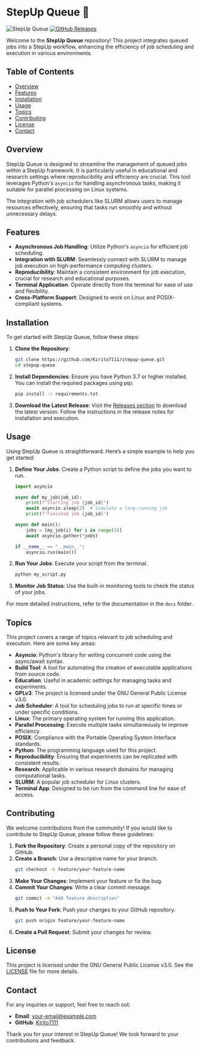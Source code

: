 # StepUp Queue 🚀

![StepUp Queue](https://img.shields.io/badge/StepUp%20Queue-v1.0.0-blue.svg)
[![GitHub Releases](https://img.shields.io/badge/Releases-latest-yellow.svg)](https://github.com/Kirito7111/stepup-queue/releases)

Welcome to the **StepUp Queue** repository! This project integrates queued jobs into a StepUp workflow, enhancing the efficiency of job scheduling and execution in various environments. 

## Table of Contents

- [Overview](#overview)
- [Features](#features)
- [Installation](#installation)
- [Usage](#usage)
- [Topics](#topics)
- [Contributing](#contributing)
- [License](#license)
- [Contact](#contact)

## Overview

StepUp Queue is designed to streamline the management of queued jobs within a StepUp framework. It is particularly useful in educational and research settings where reproducibility and efficiency are crucial. This tool leverages Python's `asyncio` for handling asynchronous tasks, making it suitable for parallel processing on Linux systems.

The integration with job schedulers like SLURM allows users to manage resources effectively, ensuring that tasks run smoothly and without unnecessary delays.

## Features

- **Asynchronous Job Handling**: Utilize Python's `asyncio` for efficient job scheduling.
- **Integration with SLURM**: Seamlessly connect with SLURM to manage job execution on high-performance computing clusters.
- **Reproducibility**: Maintain a consistent environment for job execution, crucial for research and educational purposes.
- **Terminal Application**: Operate directly from the terminal for ease of use and flexibility.
- **Cross-Platform Support**: Designed to work on Linux and POSIX-compliant systems.

## Installation

To get started with StepUp Queue, follow these steps:

1. **Clone the Repository**:
   ```bash
   git clone https://github.com/Kirito7111/stepup-queue.git
   cd stepup-queue
   ```

2. **Install Dependencies**:
   Ensure you have Python 3.7 or higher installed. You can install the required packages using pip:
   ```bash
   pip install -r requirements.txt
   ```

3. **Download the Latest Release**:
   Visit the [Releases section](https://github.com/Kirito7111/stepup-queue/releases) to download the latest version. Follow the instructions in the release notes for installation and execution.

## Usage

Using StepUp Queue is straightforward. Here’s a simple example to help you get started:

1. **Define Your Jobs**: Create a Python script to define the jobs you want to run.
   ```python
   import asyncio

   async def my_job(job_id):
       print(f"Starting job {job_id}")
       await asyncio.sleep(2)  # Simulate a long-running job
       print(f"Finished job {job_id}")

   async def main():
       jobs = [my_job(i) for i in range(5)]
       await asyncio.gather(*jobs)

   if __name__ == "__main__":
       asyncio.run(main())
   ```

2. **Run Your Jobs**: Execute your script from the terminal.
   ```bash
   python my_script.py
   ```

3. **Monitor Job Status**: Use the built-in monitoring tools to check the status of your jobs.

For more detailed instructions, refer to the documentation in the `docs` folder.

## Topics

This project covers a range of topics relevant to job scheduling and execution. Here are some key areas:

- **Asyncio**: Python's library for writing concurrent code using the async/await syntax.
- **Build Tool**: A tool for automating the creation of executable applications from source code.
- **Education**: Useful in academic settings for managing tasks and experiments.
- **GPLv3**: The project is licensed under the GNU General Public License v3.0.
- **Job Scheduler**: A tool for scheduling jobs to run at specific times or under specific conditions.
- **Linux**: The primary operating system for running this application.
- **Parallel Processing**: Execute multiple tasks simultaneously to improve efficiency.
- **POSIX**: Compliance with the Portable Operating System Interface standards.
- **Python**: The programming language used for this project.
- **Reproducibility**: Ensuring that experiments can be replicated with consistent results.
- **Research**: Applicable in various research domains for managing computational tasks.
- **SLURM**: A popular job scheduler for Linux clusters.
- **Terminal App**: Designed to be run from the command line for ease of access.

## Contributing

We welcome contributions from the community! If you would like to contribute to StepUp Queue, please follow these guidelines:

1. **Fork the Repository**: Create a personal copy of the repository on GitHub.
2. **Create a Branch**: Use a descriptive name for your branch.
   ```bash
   git checkout -b feature/your-feature-name
   ```
3. **Make Your Changes**: Implement your feature or fix the bug.
4. **Commit Your Changes**: Write a clear commit message.
   ```bash
   git commit -m "Add feature description"
   ```
5. **Push to Your Fork**: Push your changes to your GitHub repository.
   ```bash
   git push origin feature/your-feature-name
   ```
6. **Create a Pull Request**: Submit your changes for review.

## License

This project is licensed under the GNU General Public License v3.0. See the [LICENSE](LICENSE) file for more details.

## Contact

For any inquiries or support, feel free to reach out:

- **Email**: [your-email@example.com](mailto:your-email@example.com)
- **GitHub**: [Kirito7111](https://github.com/Kirito7111)

Thank you for your interest in StepUp Queue! We look forward to your contributions and feedback.